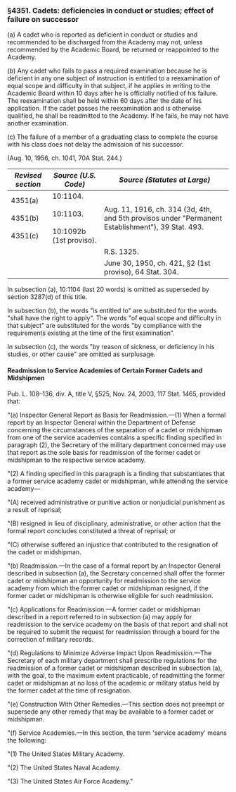 ### §4351. Cadets: deficiencies in conduct or studies; effect of failure on successor ###

(a) A cadet who is reported as deficient in conduct or studies and recommended to be discharged from the Academy may not, unless recommended by the Academic Board, be returned or reappointed to the Academy.

(b) Any cadet who fails to pass a required examination because he is deficient in any one subject of instruction is entitled to a reexamination of equal scope and difficulty in that subject, if he applies in writing to the Academic Board within 10 days after he is officially notified of his failure. The reexamination shall be held within 60 days after the date of his application. If the cadet passes the reexamination and is otherwise qualified, he shall be readmitted to the Academy. If he fails, he may not have another examination.

(c) The failure of a member of a graduating class to complete the course with his class does not delay the admission of his successor.

(Aug. 10, 1956, ch. 1041, 70A Stat. 244.)

|            *Revised section*            |                   *Source (U.S. Code)*                    |                                  *Source (Statutes at Large)*                                   |
|-----------------------------------------|-----------------------------------------------------------|-------------------------------------------------------------------------------------------------|
|4351(a)<br/><br/>4351(b)<br/><br/>4351(c)|10:1104.<br/><br/>10:1103.<br/><br/>10:1092b (1st proviso).|Aug. 11, 1916, ch. 314 (3d, 4th, and 5th provisos under "Permanent Establishment"), 39 Stat. 493.|
|                                         |                                                           |                                           R.S. 1325.                                            |
|                                         |                                                           |                     June 30, 1950, ch. 421, §2 (1st proviso), 64 Stat. 304.                     |

In subsection (a), 10:1104 (last 20 words) is omitted as superseded by section 3287(d) of this title.

In subsection (b), the words "is entitled to" are substituted for the words "shall have the right to apply". The words "of equal scope and difficulty in that subject" are substituted for the words "by compliance with the requirements existing at the time of the first examination".

In subsection (c), the words "by reason of sickness, or deficiency in his studies, or other cause" are omitted as surplusage.

#### Readmission to Service Academies of Certain Former Cadets and Midshipmen ####

Pub. L. 108–136, div. A, title V, §525, Nov. 24, 2003, 117 Stat. 1465, provided that:

"(a) Inspector General Report as Basis for Readmission.—(1) When a formal report by an Inspector General within the Department of Defense concerning the circumstances of the separation of a cadet or midshipman from one of the service academies contains a specific finding specified in paragraph (2), the Secretary of the military department concerned may use that report as the sole basis for readmission of the former cadet or midshipman to the respective service academy.

"(2) A finding specified in this paragraph is a finding that substantiates that a former service academy cadet or midshipman, while attending the service academy—

"(A) received administrative or punitive action or nonjudicial punishment as a result of reprisal;

"(B) resigned in lieu of disciplinary, administrative, or other action that the formal report concludes constituted a threat of reprisal; or

"(C) otherwise suffered an injustice that contributed to the resignation of the cadet or midshipman.

"(b) Readmission.—In the case of a formal report by an Inspector General described in subsection (a), the Secretary concerned shall offer the former cadet or midshipman an opportunity for readmission to the service academy from which the former cadet or midshipman resigned, if the former cadet or midshipman is otherwise eligible for such readmission.

"(c) Applications for Readmission.—A former cadet or midshipman described in a report referred to in subsection (a) may apply for readmission to the service academy on the basis of that report and shall not be required to submit the request for readmission through a board for the correction of military records.

"(d) Regulations to Minimize Adverse Impact Upon Readmission.—The Secretary of each military department shall prescribe regulations for the readmission of a former cadet or midshipman described in subsection (a), with the goal, to the maximum extent practicable, of readmitting the former cadet or midshipman at no loss of the academic or military status held by the former cadet at the time of resignation.

"(e) Construction With Other Remedies.—This section does not preempt or supersede any other remedy that may be available to a former cadet or midshipman.

"(f) Service Academies.—In this section, the term 'service academy' means the following:

"(1) The United States Military Academy.

"(2) The United States Naval Academy.

"(3) The United States Air Force Academy."